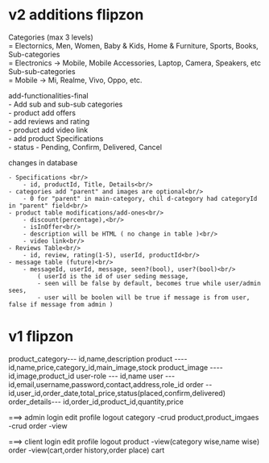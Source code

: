 # v2 additions flipzon

Categories (max 3 levels) <br/>
	= Electornics, Men, Women, Baby & Kids, Home & Furniture, Sports, Books,<br/>
	Sub-categories<br/>
		= Electronics -> Mobile, Mobile Accessories, Laptop, Camera, Speakers, etc<br/>
		Sub-sub-categories<br/>
			= Mobile -> Mi, Realme, Vivo, Oppo, etc.<br/>

add-functionalities-final<br/>
	- Add sub and sub-sub categories<br/>
	- product add offers<br/>
	- add reviews and rating<br/>
	- product add video link<br/>
	- add product Specifications<br/>
	- status - Pending, Confirm, Delivered, Cancel<br/>

changes in database

	- Specifications <br/>
		- id, productId, Title, Details<br/>
	- categories add "parent" and images are optional<br/>
		- 0 for "parent" in main-category, chil	d-category had categoryId in "parent" field<br/>
	- product table modifications/add-ones<br/>
		- discount(percentage),<br/>
		- isInOffer<br/>
		- description will be HTML ( no change in table )<br/>
		- video link<br/>
	- Reviews Table<br/>
		- id, review, rating(1-5), userId, productId<br/>
	- message table (future)<br/>
		- messageId, userId, message, seen?(bool), user?(bool)<br/>
			( userId is the id of user seding message,
			- seen will be false by default, becomes true while user/admin sees,
			- user will be boolen will be true if message is from user, false if message from admin )


# v1 flipzon


product_category--- id,name,description
product ---- id,name,price,category_id,main_image,stock
product_image ---- id,image,product_id
user-role --- id,name
user --- id,email,username,password,contact,address,role_id
order -- id,user_id,order_date,total_price,status(placed,confirm,delivered)
order_details--- id,order_id,product_id,quantity,price



===> admin
login
edit profile
logout
category -crud
product,product_imgaes -crud
order -view

===> client
login
edit profile
logout
product -view(category wise,name wise)
order -view(cart,order history,order place)
cart

